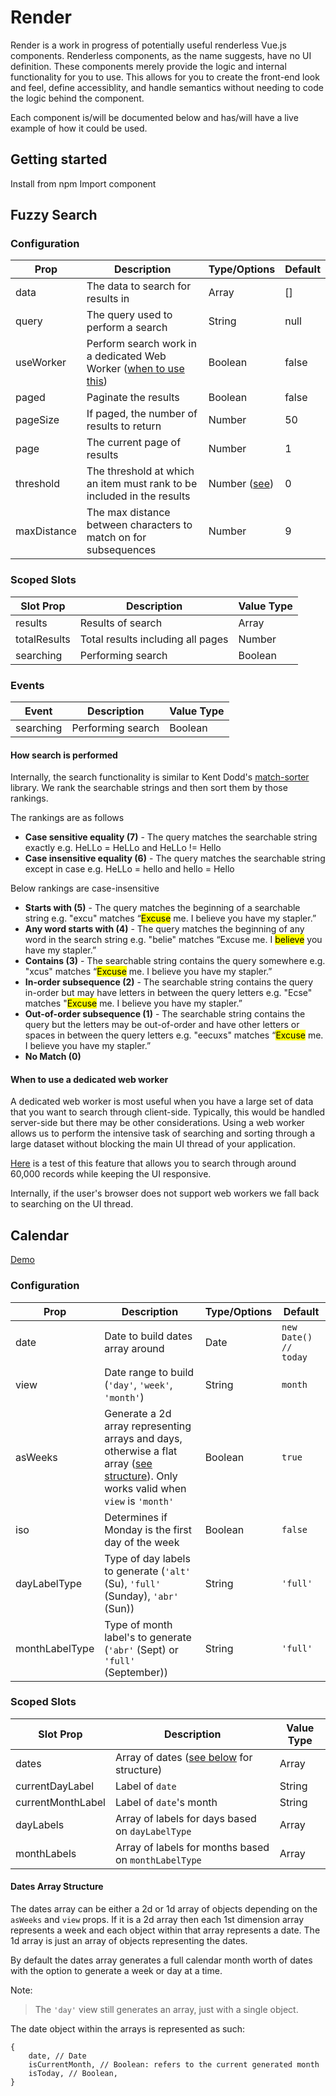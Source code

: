 # Render

Render is a work in progress of potentially useful renderless Vue.js components. Renderless components, as the name suggests, have no UI definition. These components merely provide the logic and internal functionality for you to use. This allows for you to create the front-end look and feel, define accessiblity, and handle semantics without needing to code the logic behind the component.

Each component is/will be documented below and has/will have a live example of how it could be used.

## Getting started

Install from npm
Import component

## Fuzzy Search

### Configuration

| Prop        | Description                                                            | Type/Options              | Default |
| ----------- | ---------------------------------------------------------------------- | ------------------------- | ------- |
| data        | The data to search for results in                                      | Array                     | []      |
| query       | The query used to perform a search                                     | String                    | null    |
| useWorker   | Perform search work in a dedicated Web Worker ([when to use this]())   | Boolean                   | false   |
| paged       | Paginate the results                                                   | Boolean                   | false   |
| pageSize    | If paged, the number of results to return                              | Number                    | 50      |
| page        | The current page of results                                            | Number                    | 1       |
| threshold   | The threshold at which an item must rank to be included in the results | Number ([see](#rankings)) | 0       |
| maxDistance | The max distance between characters to match on for subsequences       | Number                    | 9       |

### Scoped Slots

| Slot Prop    | Description                       | Value Type |
| ------------ | --------------------------------- | ---------- |
| results      | Results of search                 | Array      |
| totalResults | Total results including all pages | Number     |
| searching    | Performing search                 | Boolean    |

### Events

| Event     | Description       | Value Type |
| --------- | ----------------- | ---------- |
| searching | Performing search | Boolean    |

#### How search is performed

Internally, the search functionality is similar to Kent Dodd's [match-sorter](https://github.com/kentcdodds/match-sorter) library. We rank the searchable strings and then sort them by those rankings.

<a name="rankings"></a>The rankings are as follows

-   **Case sensitive equality (7)** - The query matches the searchable string exactly e.g. HeLLo = HeLLo and HeLLo != Hello
-   **Case insensitive equality (6)** - The query matches the searchable string except in case e.g. HeLLo = hello and hello = Hello

Below rankings are case-insensitive

-   **Starts with (5)** - The query matches the beginning of a searchable string e.g. "excu" matches “<mark>Excuse</mark> me. I believe you have my stapler.”
-   **Any word starts with (4)** - The query matches the beginning of any word in the search string e.g. "belie" matches “Excuse me. I <mark>believe</mark> you have my stapler.”
-   **Contains (3)** - The searchable string contains the query somewhere e.g. "xcus" matches “<mark>Excuse</mark> me. I believe you have my stapler.”
-   **In-order subsequence (2)** - The searchable string contains the query in-order but may have letters in between the query letters e.g. "Ecse" matches "<mark>Excuse</mark> me. I believe you have my stapler.”
-   **Out-of-order subsequence (1)** - The searchable string contains the query but the letters may be out-of-order and have other letters or spaces in between the query letters e.g. "eecuxs" matches “<mark>Excuse</mark> me. I believe you have my stapler.”
-   **No Match (0)**

#### When to use a dedicated web worker

A dedicated web worker is most useful when you have a large set of data that you want to search through client-side. Typically, this would be handled server-side but there may be other considerations. Using a web worker allows us to perform the intensive task of searching and sorting through a large dataset without blocking the main UI thread of your application.

[Here]() is a test of this feature that allows you to search through around 60,000 records while keeping the UI responsive.

Internally, if the user's browser does not support web workers we fall back to searching on the UI thread.

## Calendar

[Demo]()

### Configuration

| Prop           | Description                                                                                                                                                   | Type/Options | Default               |
| -------------- | ------------------------------------------------------------------------------------------------------------------------------------------------------------- | ------------ | --------------------- |
| date           | Date to build dates array around                                                                                                                              | Date         | `new Date() // today` |
| view           | Date range to build (`'day'`, `'week'`, `'month'`)                                                                                                            | String       | `month`               |
| asWeeks        | Generate a 2d array representing arrays and days, otherwise a flat array ([see structure](#dates-array-structure)). Only works valid when `view` is `'month'` | Boolean      | `true`                |
| iso            | Determines if Monday is the first day of the week                                                                                                             | Boolean      | `false`               |
| dayLabelType   | Type of day labels to generate (`'alt'` (Su), `'full'` (Sunday), `'abr'` (Sun))                                                                               | String       | `'full'`              |
| monthLabelType | Type of month label's to generate (`'abr'` (Sept) or `'full'` (September))                                                                                    | String       | `'full'`              |

### Scoped Slots

| Slot Prop         | Description                                                        | Value Type |
| ----------------- | ------------------------------------------------------------------ | ---------- |
| dates             | Array of dates ([see below](#dates-array-structure) for structure) | Array      |
| currentDayLabel   | Label of `date`                                                    | String     |
| currentMonthLabel | Label of `date`'s month                                            | String     |
| dayLabels         | Array of labels for days based on `dayLabelType`                   | Array      |
| monthLabels       | Array of labels for months based on `monthLabelType`               | Array      |

#### Dates Array Structure

The dates array can be either a 2d or 1d array of objects depending on the `asWeeks` and `view` props. If it is a 2d array then each 1st dimension array represents a week and each object within that array represents a date. The 1d array is just an array of objects representing the dates.

By default the dates array generates a full calendar month worth of dates with the option to generate a week or day at a time.

Note:

> The `'day'` view still generates an array, just with a single object.

The date object within the arrays is represented as such:

```
{
    date, // Date
    isCurrentMonth, // Boolean: refers to the current generated month
    isToday, // Boolean,
}
```
